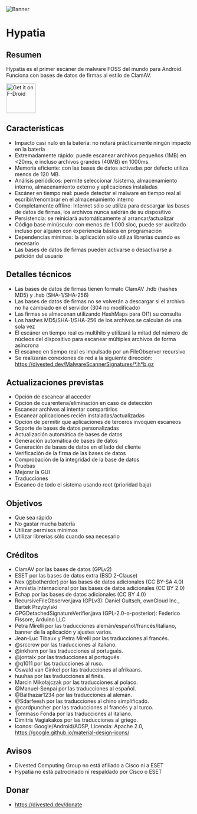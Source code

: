 ![Banner](https://divestos.org/images/featureGraphics/Hypatia.png)

Hypatia
=======

Resumen
--------
Hypatia es el primer escáner de malware FOSS del mundo para Android. Funciona con bases de datos de firmas al estilo de ClamAV.

[<img src="https://fdroid.gitlab.io/artwork/badge/get-it-on.png"
     alt="Get it on F-Droid"
     height="80">](https://f-droid.org/packages/us.spotco.malwarescanner/)

Características
---------------
- Impacto casi nulo en la batería: no notará prácticamente ningún impacto en la batería
- Extremadamente rápido: puede escanear archivos pequeños (1MB) en <20ms, e incluso archivos grandes (40MB) en 1000ms.
- Memoria eficiente: con las bases de datos activadas por defecto utiliza menos de 120 MB.
- Análisis periódicos: permite seleccionar /sistema, almacenamiento interno, almacenamiento externo y aplicaciones instaladas
- Escáner en tiempo real: puede detectar el malware en tiempo real al escribir/renombrar en el almacenamiento interno
- Completamente offline: Internet sólo se utiliza para descargar las bases de datos de firmas, los archivos nunca saldrán de su dispositivo
- Persistencia: se reiniciará automáticamente al arrancar/actualizar
- Código base minúsculo: con menos de 1.000 sloc, puede ser auditado incluso por alguien con experiencia básica en programación
- Dependencias mínimas: la aplicación sólo utiliza librerías cuando es necesario
- Las bases de datos de firmas pueden activarse o desactivarse a petición del usuario

Detalles técnicos
-----------------
- Las bases de datos de firmas tienen formato ClamAV .hdb (hashes MD5) y .hsb (SHA-1/SHA-256)
- Las bases de datos de firmas no se volverán a descargar si el archivo no ha cambiado en el servidor (304 no modificado)
- Las firmas se almacenan utilizando HashMaps para O(1) su consulta
- Los hashes MD5/SHA-1/SHA-256 de los archivos se calculan de una sola vez
- El escáner en tiempo real es multihilo y utilizará la mitad del número de núcleos del dispositivo para escanear múltiples archivos de forma asíncrona
- El escaneo en tiempo real es impulsado por un FileObserver recursivo
- Se realizarán conexiones de red a la siguiente dirección: https://divested.dev/MalwareScannerSignatures/*.h*b.gz

Actualizaciones previstas
-------------------------
- Opción de escanear al acceder
- Opción de cuarentena/eliminación en caso de detección
- Escanear archivos al intentar compartirlos
- Escanear aplicaciones recién instaladas/actualizadas
- Opción de permitir que aplicaciones de terceros invoquen escaneos
- Soporte de bases de datos personalizadas
- Actualización automática de bases de datos
- Generación automática de bases de datos
- Generación de bases de datos en el lado del cliente
- Verificación de la firma de las bases de datos
- Comprobación de la integridad de la base de datos
- Pruebas
- Mejorar la GUI
- Traducciones
- Escaneo de todo el sistema usando root (prioridad baja)

Objetivos
-----
- Que sea rápido
- No gastar mucha batería
- Utilizar permisos mínimos
- Utilizar librerías sólo cuando sea necesario

Créditos
--------
- ClamAV por las bases de datos (GPLv2)
- ESET por las bases de datos extra (BSD 2-Clause)
- Nex (@botherder) por las bases de datos adicionales (CC BY-SA 4.0)
- Amnistía Internacional por las bases de datos adicionales (CC BY 2.0)
- Echap por las bases de datos adicionales (CC BY 4.0)
- RecursiveFileObserver.java (GPLv3): Daniel Gultsch, ownCloud Inc., Bartek Przybylski
- GPGDetachedSignatureVerifier.java (GPL-2.0-o-posterior): Federico Fissore, Arduino LLC
- Petra Mirelli por las traducciones alemán/español/francés/italiano, banner de la aplicación y ajustes varios.
- Jean-Luc Tibaux y Petra Mirelli por las traducciones al francés.
- @srccrow por las traducciones al italiano.
- @inkhorn por las traducciones al portugués.
- @jontaix por las traducciones al portugués.
- @q1011 por las traducciones al ruso.
- Oswald van Ginkel por las traducciones al afrikaans.
- huuhaa por las traducciones al finés.
- Marcin Mikołajczak por las traducciones al polaco.
- @Manuel-Senpai por las traducciones al español.
- @Balthazar1234 por las traducciones al alemán.
- @Sdarfeesh por las traducciones al chino simplificado.
- @cardpuncher por las traducciones al francés y al turco.
- Tommaso Fonda por las traducciones al italiano.
- Dimitris Vagiakakos por las traducciones al griego.
- Iconos: Google/Android/AOSP, Licencia: Apache 2.0, https://google.github.io/material-design-icons/

Avisos
-----
- Divested Computing Group no está afiliado a Cisco ni a ESET
- Hypatia no está patrocinado ni respaldado por Cisco o ESET

Donar
-----
- https://divested.dev/donate
